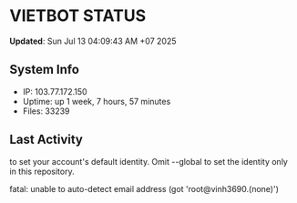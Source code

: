 # VIETBOT STATUS
**Updated**: Sun Jul 13 04:09:43 AM +07 2025

## System Info
- IP: 103.77.172.150
- Uptime: up 1 week, 7 hours, 57 minutes
- Files: 33239

## Last Activity

to set your account's default identity.
Omit --global to set the identity only in this repository.

fatal: unable to auto-detect email address (got 'root@vinh3690.(none)')
